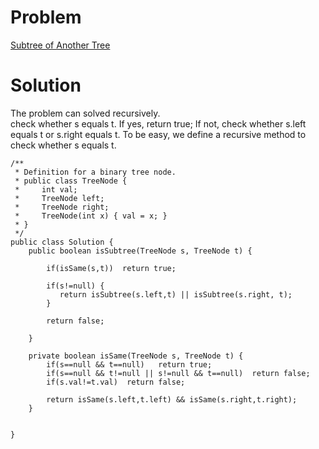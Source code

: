 # Problem
[Subtree of Another Tree](https://leetcode.com/problems/subtree-of-another-tree)
# Solution
The problem can solved recursively.  
check whether s equals t. If yes, return true; If not, check whether s.left equals t or s.right equals t.
To be easy, we define a recursive method to check whether s equals t.

```
/**
 * Definition for a binary tree node.
 * public class TreeNode {
 *     int val;
 *     TreeNode left;
 *     TreeNode right;
 *     TreeNode(int x) { val = x; }
 * }
 */
public class Solution {
    public boolean isSubtree(TreeNode s, TreeNode t) {

        if(isSame(s,t))  return true;
        
        if(s!=null) {
           return isSubtree(s.left,t) || isSubtree(s.right, t);
        }
        
        return false;
        
    }
    
    private boolean isSame(TreeNode s, TreeNode t) {
        if(s==null && t==null)   return true;
        if(s==null && t!=null || s!=null && t==null)  return false;
        if(s.val!=t.val)  return false;
        
        return isSame(s.left,t.left) && isSame(s.right,t.right);
    }
    
    
}
```
